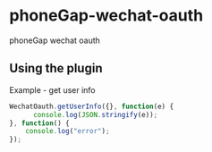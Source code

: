 # phoneGap-wechat-oauth
phoneGap wechat oauth


## Using the plugin

Example - get user info
```javascript
WechatOauth.getUserInfo({}, function(e) {
      console.log(JSON.stringify(e));
}, function() {
    console.log("error");
});
```
